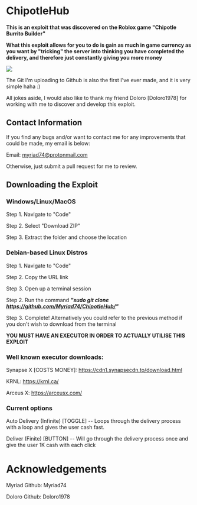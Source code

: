 # ChipotleHub
**This is an exploit that was discovered on the Roblox game "Chipotle Burrito Builder"**

**What this exploit allows for you to do is gain as much in game currency as you want by "tricking" the server into thinking you have completed the delivery, and therefore just constantly giving you more money**

![](https://media.giphy.com/media/rDQx49xkr7kCuZxxfG/giphy.gif)

The Git I'm uploading to Github is also the first I've ever made, and it is very simple haha :)

All jokes aside, I would also like to thank my friend Doloro [Doloro1978] for working with me to discover and develop this exploit.

## Contact Information

If you find any bugs and/or want to contact me for any improvements that could be made, my email is below:

Email:  myriad74@protonmail.com

Otherwise, just submit a pull request for me to review.

## Downloading the Exploit 

### Windows/Linux/MacOS

Step 1. Navigate to "Code"

Step 2. Select "Download ZIP"

Step 3. Extract the folder and choose the location

### Debian-based Linux Distros

Step 1. Navigate to "Code"

Step 2. Copy the URL link 

Step 3. Open up a terminal session

Step 2. Run the command ***"sudo git clone https://github.com/Myriad74/ChipotleHub/"***

Step 3. Complete! Alternatively you could refer to the previous method if you don't wish to download from the terminal

**YOU MUST HAVE AN EXECUTOR IN ORDER TO ACTUALLY UTILISE THIS EXPLOIT**

### Well known executor downloads:

Synapse X [COSTS MONEY]:  https://cdn1.synapsecdn.to/download.html

KRNL: https://krnl.ca/

Arceus X: https://arceusx.com/

### Current options

Auto Delivery (Infinite) [TOGGLE] -- Loops through the delivery process with a loop and gives the user cash fast.

Deliver (Finite) [BUTTON] -- Will go through the delivery process once and give the user 1K cash with each click

# Acknowledgements

Myriad      Github: Myriad74

Doloro      Github: Doloro1978
